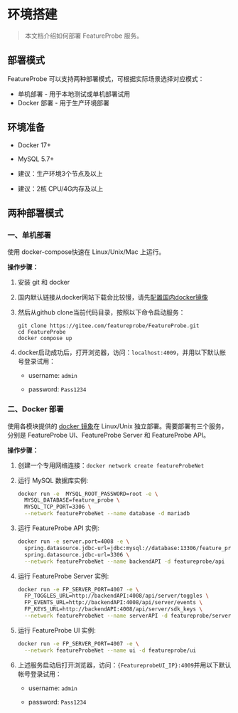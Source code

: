 # 环境搭建

> 本文档介绍如何部署 FeatureProbe 服务。

## 部署模式

FeatureProbe 可以支持两种部署模式，可根据实际场景选择对应模式：

- 单机部署 - 用于本地测试或单机部署试用
- Docker 部署 - 用于生产环境部署



## 环境准备

* Docker 17+

* MySQL 5.7+

* 建议：生产环境3个节点及以上

* 建议：2核 CPU/4G内存及以上

  

## 两种部署模式

### 一、单机部署

使用 docker-compose快速在 Linux/Unix/Mac 上运行。

**操作步骤：**

1. 安装 git 和 docker 

2. 国内默认链接从docker网站下载会比较慢，请先[配置国内docker镜像](https://gitee.com/featureprobe/FeatureProbe/blob/main/DOCKER_HUB.md)

3. 然后从github clone当前代码目录，按照以下命令启动服务：

   ```shell
   git clone https://gitee.com/featureprobe/FeatureProbe.git
   cd FeatureProbe
   docker compose up
   ```

4. docker启动成功后，打开浏览器，访问：`localhost:4009`，并用以下默认帐号登录试用：

   - username: `admin`

   - password: `Pass1234`

### 二、Docker 部署

使用各模块提供的 [docker 镜象](https://hub.docker.com/repository/docker/featureprobe)在 Linux/Unix 独立部署。需要部署有三个服务，分别是 FeatureProbe UI、FeatureProbe Server 和 FeatureProbe API。

**操作步骤：**

1. 创建一个专用网络连接：`docker network create featureProbeNet`

2. 运行 MySQL 数据库实例:

   ```bash
   docker run -e  MYSQL_ROOT_PASSWORD=root -e \
     MYSQL_DATABASE=feature_probe \
     MYSQL_TCP_PORT=3306 \
     --network featureProbeNet --name database -d mariadb
   ```

3. 运行 FeatureProbe API 实例:

   ```bash
   docker run -e server.port=4008 -e \
     spring.datasource.jdbc-url=jdbc:mysql://database:13306/feature_probe \
     spring.datasource.jdbc-url=3306 \
     --network featureProbeNet --name backendAPI -d featureprobe/api
   ```

4. 运行 FeatureProbe Server 实例:

   ```bash
   docker run -e FP_SERVER_PORT=4007 -e \
     FP_TOGGLES_URL=http://backendAPI:4008/api/server/toggles \
     FP_EVENTS_URL=http://backendAPI:4008/api/server/events \
     FP_KEYS_URL=http://backendAPI:4008/api/server/sdk_keys \
     --network featureProbeNet --name serverAPI -d featureprobe/server
   ```

5. 运行 FeatureProbe UI 实例:

   ```bash
   docker run -e FP_SERVER_PORT=4007 -e \
     --network featureProbeNet --name ui -d featureprobe/ui
   ```

6. 上述服务启动后打开浏览器，访问：`{FeatureprobeUI_IP}:4009`并用以下默认帐号登录试用：

   - username: `admin`

   - password: `Pass1234`

